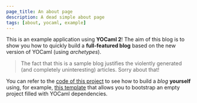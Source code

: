 ```yaml
---
page_title: An about page
description: A dead simple about page
tags: [about, yocaml, example]
---
```


This is an example application using **YOCaml 2**! The aim of this blog is to
show you how to quickly build a **full-featured blog** based on the new version of
YOCaml (using _archetypes_). 

> The fact that this is a sample blog justifies the violently generated (and
> completely uninteresting) articles. Sorry about that!

You can refer to the [code of this
project](https://github.com/xhtmlboi/yocaml/tree/main/examples/simple-blog-eio)
to see how to build a _blog_ **yourself** using, for example, [this
template](https://github.com/xvw/yocaml2-empty-template) that allows you to
bootstrap an empty project filled with YOCaml dependencies.
